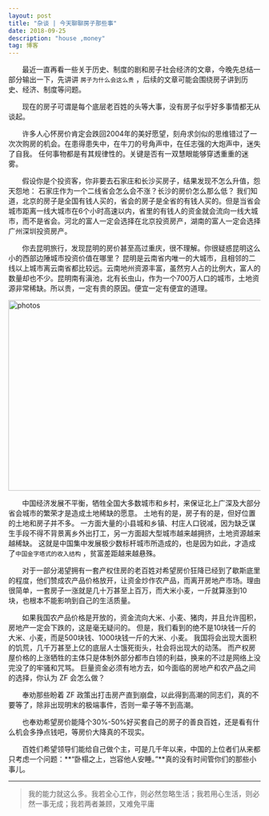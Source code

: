 ```yaml
---
layout: post
title: "杂谈 | 今天聊聊房子那些事"
date: 2018-09-25 
description: "house ,money"
tag: 博客
---   
```


&#160;  &#160;  &#160;  &#160;最近一直再看一些关于历史、制度的剧和房子社会经济的文章，今晚先总结一部分输出一下，先讲讲 `房子为什么会这么贵` ，后续的文章可能会围绕房子讲到历史、经济、制度等问题。         

&#160;  &#160; &#160; &#160;现在的房子可谓是每个底层老百姓的头等大事，没有房子似乎好多事情都无从谈起。          

&#160;  &#160; &#160; &#160;许多人心怀房价肯定会跌回2004年的美好愿望，刻舟求剑似的思维错过了一次次购房的机会。在患得患失中，在牛刀的号角声中，在任志强的大炮声中，迷失了自我。 任何事物都是有其规律性的。关键是否有一双慧眼能够穿透重重的迷雾。               

&#160;  &#160; &#160; &#160;假设你是个投资客，你非要去石家庄和长沙买房子，结果发现不怎么升值，怨天怨地： 石家庄作为一个二线省会怎么会不涨？长沙的房价怎么那么低？ 我们知道，北京的房子是全国有钱人买的，省会的房子是全省的有钱人买的。但是当省会城市距离一线大城市在6个小时高速以内，省里的有钱人的资金就会流向一线大城市，而不是省会。河北的富人一定会选择在北京投资房产，湖南的富人一定会选择广州深圳投资房产。          

&#160;  &#160; &#160; &#160;你去昆明旅行，发现昆明的房价甚至高过重庆，很不理解。你很疑惑昆明这么小的西部边陲城市投资价值在哪里？ 昆明是云南省内唯一的大城市，且相邻的二线以上城市离云南省都比较远。云南地州资源丰富，虽然穷人占的比例大，富人的数量却也不少。昆明南有滇池，北有长虫山，作为一个700万人口的城市，土地资源非常稀缺。所以贵，一定有贵的原因。便宜一定有便宜的道理。           


<img src="https://timgsa.baidu.com/timg?image&quality=80&size=b9999_10000&sec=1538318587626&di=e54ced151bd8c4b8e155682e250e1a9a&imgtype=0&src=http%3A%2F%2Fimg.51hwzy.com%2Fzixun%2F2017-09-20%2Fdae7ca6a465b62b46416012e90f03d61.jpg" width="630" height="380" alt="photos"/>


&#160;  &#160; &#160; &#160;中国经济发展不平衡，牺牲全国大多数城市和乡村，来保证北上广深及大部分省会城市的繁荣才是造成土地稀缺的愿意。 土地有的是，房子有的是，但好位置的土地和房子并不多。 一方面大量的小县城和乡镇、村庄人口锐减，因为缺乏谋生手段不得不背景离乡外出打工，另一方面超大型城市越来越拥挤，土地资源越来越稀缺。 这就是中国集中发展极少数标杆城市所造成的，也是因为如此，才造成了`中国金字塔式的收入结构` ，贫富差距越来越悬殊。          

&#160;  &#160; &#160; &#160;对于一部分渴望拥有一套产权住房的老百姓对希望房价狂降已经到了歇斯底里的程度，他们赞成农产品价格放开，让资金炒作农产品，而离开房地产市场。理由很简单，一套房子一涨就是几十万甚至上百万，而大米小麦，一斤就算涨到10块，也根本不能影响到自己的生活质量。    

&#160;  &#160; &#160; &#160;如果我国农产品价格是开放的，资金流向大米、小麦、猪肉，并且允许囤积，房地产一定会下跌的，这是毫无疑问的。 但是，我们看到的绝不是10块钱一斤的大米、小麦，而是500块钱、1000块钱一斤的大米、小麦。 我国将会出现大面积的饥荒，几千万甚至上亿的底层人士饿死街头，社会将出现大的动荡。 而产权房屋价格的上涨牺牲的主体只是体制外部分都市白领的利益，换来的不过是网络上没完没了的牢骚和咒骂。 巨量资金必须有地方去，如今面临的房地产和农产品之间的选择，你认为 ZF 会怎么做？         

&#160;  &#160; &#160; &#160;奉劝那些盼着 ZF 政策出打击房产直到崩盘，以此得到高潮的同志们，真的不要等了，除非出现明末的极端事件，否则一辈子等不到高潮。                 

&#160;  &#160; &#160; &#160;也奉劝希望房价能降个30%-50%好买套自己的房子的善良百姓，还是看有什么机会多挣点钱吧，等房价大降真的不现实。                   

&#160;  &#160; &#160; &#160;百姓们希望领导们能给自己做个主，可是几千年以来，中国的上位者们从来都只考虑一个问题：**“卧榻之上，岂容他人安睡。”**真的没有时间管你们的那些小事儿。       


           
----------
>  我的能力就这么多。我若全心工作，则必然忽略生活；我若用心生活，则必然一事无成；我若两者兼顾，又难免平庸 



